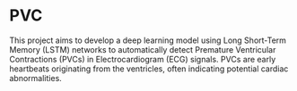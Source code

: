 # PVC
This project aims to develop a deep learning model using Long Short-Term Memory (LSTM) networks to automatically detect Premature Ventricular Contractions (PVCs) in Electrocardiogram (ECG) signals. PVCs are early heartbeats originating from the ventricles, often indicating potential cardiac abnormalities.
